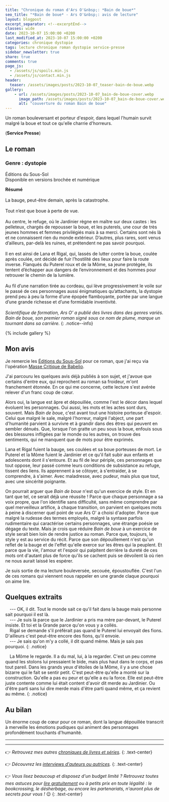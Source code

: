 ```yaml
---
title: "Chronique du roman d'Ars O'&nbsp;: *Bain de boue*"
seo_title: "*Bain de boue* - Ars O'&nbsp;: avis de lecture"
layout: blogpost
excerpt_separator: <!--excerptEnd-->
classes: wide
date: 2023-10-07 15:00:00 +0200
last_modified_at: 2023-10-07 15:00:00 +0200
categories: chronique dystopie
tags: lecture chronique roman dystopie service-presse
sidebar_newsletter: true
share: true
comments: true
page_js:
  - /assets/js/spoils.min.js
  - /assets/js/contact.min.js
header:
  teaser: /assets/images/posts/2023-10-07_teaser-bain-de-boue.webp
gallery:
    - url: /assets/images/posts/2023-10-07_bain-de-boue-cover.webp
      image_path: /assets/images/posts/2023-10-07_bain-de-boue-cover.webp
      alt: "couverture du roman Bain de boue"
---
```


Un roman bouleversant et porteur d'espoir, dans lequel l'humain survit malgré la boue et tout ce qu'elle charrie d'horreurs.
<!--excerptEnd-->

<span class="fa fa-star rating_checked"></span>
<span class="fa fa-star rating_checked"></span>
<span class="fa fa-star rating_checked"></span>
<span class="fa fa-star rating_checked"></span>
<span class="fa fa-star rating_checked"></span>

<span class="fa fa-book-reader rating_checked"></span> (**Service Presse**)


## Le roman

### Genre&nbsp;: dystopie

Éditions du Sous-Sol<br />
Disponible en versions brochée et numérique

**Résumé**<br /><br />
La bauge, peut-être demain, après la catastrophe.<br /><br />
Tout n’est que boue à perte de vue.<br /><br />
Au centre, le refuge, où le Jardinier règne en maître sur deux castes : les pelleteux, chargés de repousser la boue, et les puterels, une cour de très jeunes hommes et femmes privilégiés mais à sa merci. Certains sont nés là et ne connaissent rien du monde extérieur. D’autres, plus rares, sont venus d’ailleurs, par-delà les ruines, et prétendent ne pas savoir pourquoi.<br /><br />
Il en est ainsi de Lana et Rigal, qui, lassés de lutter contre la boue, coulée après coulée, ont décidé de fuir l’hostilité des lieux pour faire la route inverse. Flanqués du Puterel roux et de la Môme, sa jeune protégée, ils tentent d’échapper aux dangers de l’environnement et des hommes pour retrouver le chemin de la lumière.<br /><br />
Au fil d’une narration tirée au cordeau, qui lève progressivement le voile sur le passé de ces personnages aussi énigmatiques qu’attachants, la dystopie prend peu à peu la forme d’une épopée flamboyante, portée par une langue d’une grande richesse et d’une formidable inventivité.<br /><br />
*Scientifique de formation, Ars O’ a publié des livres dans des genres variés. Bain de boue, son premier roman signé sous ce nom de plume, marque un tournant dans sa carrière.*
{: .notice--info}

{% include gallery %}



## Mon avis

Je remercie les <a href="https://www.editions-du-sous-sol.com/" target="_blank">Éditions du Sous-Sol</a> pour ce roman, que j'ai reçu via l'opération <a href="https://www.babelio.com/massecritique.php" target="_blank">Masse Critique de Babelio</a>.

J'ai parcouru les quelques avis déjà publiés à son sujet, et j'avoue que certains d'entre eux, qui reprochent au roman sa froideur, m'ont franchement étonnée.
En ce qui me concerne, cette lecture s'est avérée relever d'un franc coup de c&oelig;ur.

Alors oui, la langue est âpre et dépouillée, comme l'est le décor dans lequel évoluent les personnages. Oui aussi, les mots et les actes sont durs, souvent. Mais *Bain de boue*, c'est avant tout une histoire porteuse d'espoir. Celui que malgré le sale, malgré l'horreur, malgré l'abject, une part d'humanité parvient à survivre et à grandir dans des êtres qui peuvent en sembler dénués. Que, lorsque l'on gratte un peu sous la boue, enfouis sous des blessures infligées par le monde ou les autres, on trouve des sentiments, qui ne manquent que de mots pour être exprimés.

Lana et Rigal fuient la bauge, ses coulées et sa boue porteuses de mort. Le Puterel et la Môme fuient le Jardinier et ce qu'il fait subir aux enfants et adolescents dont il s'entoure. Et au fil de leur périple, ces personnages que tout oppose, leur passé comme leurs conditions de subsistance au refuge, tissent des liens. Ils apprennent à se côtoyer, à s'entraider, à se comprendre, à s'aimer. Avec maladresse, avec pudeur, mais plus que tout, avec une sincérité poignante.

On pourrait arguer que *Bain de boue* n'est qu'un exercice de style. Et en tant que tel, ce serait déjà une réussite&nbsp;! Parce que chaque personnage a sa voix propre, que l'on identifie sans difficulté, sans même comprendre par quel merveilleux artifice, à chaque transition, on parvient en quelques mots à peine à discerner quel point de vue Ars O' a choisi d'adopter. Parce que malgré la rudesse des termes employés, malgré la syntaxe parfois rudimentaire qui caractérise certains personnages, une étrange poésie se dégage du texte. Mais je crois que réduire *Bain de boue* à un exercice de style serait bien loin de rendre justice au roman. Parce que, toujours, le style y est au service du récit. Parce que son dépouillement n'est qu'un reflet de la bauge et de l'effet qu'elle exerce sur les êtres qui la peuplent. Et parce que la vie, l'amour et l'espoir qui palpitent derrière la dureté de ces mots ont d'autant plus de force qu'ils se cachent puis se dévoilent là où rien ne nous aurait laissé les espérer.

Je suis sortie de ma lecture bouleversée, secouée, époustouflée. C'est l'un de ces romans qui viennent nous rappeler en une grande claque pourquoi on aime lire.



## Quelques extraits

<span style="margin-left: 1em;"></span>---&nbsp;OK, il dit. Tout le monde sait ce qu'il fait dans la bauge mais personne sait pourquoi il est là.<br/>
<span style="margin-left: 1em;"></span>---&nbsp;Je suis là parce que le Jardinier a pris ma mère par-devant, le Puterel insiste. Et toi et la Grande parce qu'on vous y a collés.<br/>
<span style="margin-left: 1em;"></span>Rigal se demande s'il préférait pas quand le Puterel lui envoyait des fions. D'ailleurs c'est peut-être encore des fions, qu'il envoie.<br/>
<span style="margin-left: 1em;"></span>---&nbsp;Je sais qu'on m'y a collé, il dit quand même. Mais je sais pas pourquoi.
{: .notice}

<span style="margin-left: 1em;"></span>La Môme le regarde. Il a du mal, lui, à la regarder. C'est un peu comme quand les stolons lui pressaient le bide, mais plus haut dans le corps, et pas tout pareil. Dans les grands yeux d'étoiles de la Môme, il y a une chose bizarre qui le fait se sentir petit. C'est peut-être qu'elle a monté sur la construction. Qu'elle a pas eu peur et qu'elle a eu la force. Elle est peut-être juste contente comme lui était content d'avoir dit merde au Jardinier. Ou d'être parti sans lui dire merde mais d'être parti quand même, et ça revient au même.
{: .notice}



## Au bilan

Un énorme coup de c&oelig;ur pour ce roman, dont la langue dépouillée transcrit à merveille les émotions pudiques qui animent des personnages profondément touchants d'humanité.

---
---
👉 *Retrouvez mes autres [chroniques de livres et séries](/blog/tags#chronique).*
{: .text-center}

👉 *Découvrez les [interviews d'auteurs ou autrices](/blog/tags#interview).*
{: .text-center}

👉 *Vous lisez beaucoup et disposez d'un budget limité&nbsp;? Retrouvez toutes mes astuces pour [lire gratuitement](/lecture/2022/08/22/lire-gratuitement.html) ou à petits prix en toute légalité&nbsp;: le bookcrossing, le désherbage, ou encore les partenariats, n'auront plus de secrets pour vous&nbsp;!* 😉
{: .text-center}